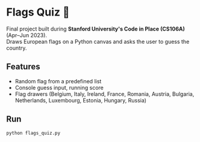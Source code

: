 # Flags Quiz 🎌

Final project built during **Stanford University's Code in Place (CS106A)** (Apr–Jun 2023).  
Draws European flags on a Python canvas and asks the user to guess the country.

## Features
- Random flag from a predefined list
- Console guess input, running score
- Flag drawers (Belgium, Italy, Ireland, France, Romania, Austria, Bulgaria, Netherlands, Luxembourg, Estonia, Hungary, Russia)

## Run
```bash
python flags_quiz.py
